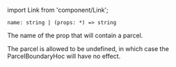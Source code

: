 import Link from 'component/Link';

```flow
name: string | (props: *) => string
```

The name of the prop that will contain a parcel.

The parcel is allowed to be undefined, in which case the ParcelBoundaryHoc will have no effect. 
